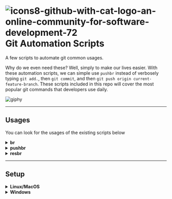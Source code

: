 # ![icons8-github-with-cat-logo-an-online-community-for-software-development-72](https://user-images.githubusercontent.com/83048295/162607041-557590b5-bb2f-4354-8d75-9deaffe87887.png) Git Automation Scripts 
A few scripts to automate git common usages.

Why do we even need these? Well, simply to make our lives easier. With these automation scripts, we can simple use `pushbr` instead of verbosely typing `git add.`, then `git commit`, and then `git push origin current-feature-branch`. These scripts included in this repo will cover the most popular git commands that developers use daily.

![giphy](https://user-images.githubusercontent.com/83048295/162607390-acf60ff4-e1b8-4fb5-aaad-f4f8d7f01f45.gif)


---
## Usages
You can look for the usages of the existing scripts below

<details><summary><strong>br</strong></summary>
Print the name of the current branch and also copy it to the clipboard.
</details>

<details><summary><strong>pushbr</strong></summary>
Execute the following commands sequentially: 
  <code>git add .</code>, &nbsp;
  <code>git commit</code>, &nbsp;
  <code>git push origin current-branch-name</code> &nbsp;
</details>

<details><summary><strong>resbr</strong></summary>
Reset the main branch to remote when something gets messed up
</details>


---
## Setup
<details><summary><strong>Linux/MacOS</strong></summary>
Run `setup` script and you should be good to go 🙌
</details>

<details><summary><strong>Windows</strong></summary>
Coming soon!
</details>
